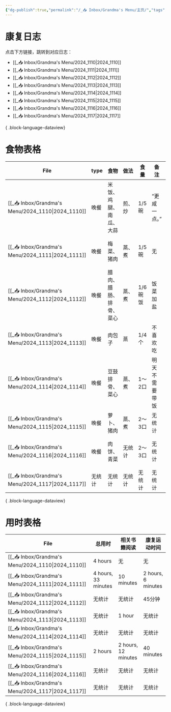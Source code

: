```yaml
---
{"dg-publish":true,"permalink":"/_📥 Inbox/Grandma's Menu/主页/","tags":["gardenEntry"]}
---
```


# 康复日志
点击下方链接，跳转到对应日志：
- [[_📥 Inbox/Grandma's Menu/2024_1110\|2024_1110]]
- [[_📥 Inbox/Grandma's Menu/2024_1111\|2024_1111]]
- [[_📥 Inbox/Grandma's Menu/2024_1112\|2024_1112]]
- [[_📥 Inbox/Grandma's Menu/2024_1113\|2024_1113]]
- [[_📥 Inbox/Grandma's Menu/2024_1114\|2024_1114]]
- [[_📥 Inbox/Grandma's Menu/2024_1115\|2024_1115]]
- [[_📥 Inbox/Grandma's Menu/2024_1116\|2024_1116]]
- [[_📥 Inbox/Grandma's Menu/2024_1117\|2024_1117]]

{ .block-language-dataview}
# 食物表格
| File                                                 | type | 食物          | 做法  | 食量    | 备注      | 心情   |
| ---------------------------------------------------- | ---- | ----------- | --- | ----- | ------- | ---- |
| [[_📥 Inbox/Grandma's Menu/2024_1110\|2024_1110]] | 晚餐   | 米饭、鸡腿、南瓜、大蒜 | 煎、炒 | 1/5碗  | “更咸一点。” | 中性   |
| [[_📥 Inbox/Grandma's Menu/2024_1111\|2024_1111]] | 晚餐   | 梅菜、猪肉       | 蒸、煮 | 1/5碗  | 无       | 比较高兴 |
| [[_📥 Inbox/Grandma's Menu/2024_1112\|2024_1112]] | 晚餐   | 腊肉、腊肠、排骨、菜心 | 蒸、煮 | 1/6碗饭 | 饭菜加盐    | 无奈   |
| [[_📥 Inbox/Grandma's Menu/2024_1113\|2024_1113]] | 晚餐   | 肉包子         | 蒸   | 1/4个  | 不喜欢吃    | 比较沮丧 |
| [[_📥 Inbox/Grandma's Menu/2024_1114\|2024_1114]] | 晚餐   | 豆鼓排骨、菜心     | 蒸、煮 | 1～2口  | 明天不需要带饭 | 平静   |
| [[_📥 Inbox/Grandma's Menu/2024_1115\|2024_1115]] | 晚餐   | 萝卜、猪肉       | 蒸、煮 | 2～3口  | 无统计     | 平静   |
| [[_📥 Inbox/Grandma's Menu/2024_1116\|2024_1116]] | 晚餐   | 肉饼、青菜       | 无统计 | 2～3口  | 无统计     | 比较高兴 |
| [[_📥 Inbox/Grandma's Menu/2024_1117\|2024_1117]] | 无统计  | 无统计         | 无统计 | 无统计   | 无统计     | 无统计  |

{ .block-language-dataview}
# 用时表格
| File                                                 | 总用时                 | 相关书籍阅读              | 康复运动时间             |
| ---------------------------------------------------- | ------------------- | ------------------- | ------------------ |
| [[_📥 Inbox/Grandma's Menu/2024_1110\|2024_1110]] | 4 hours             | 无                   | 无                  |
| [[_📥 Inbox/Grandma's Menu/2024_1111\|2024_1111]] | 4 hours, 33 minutes | 10 minutes          | 2 hours, 6 minutes |
| [[_📥 Inbox/Grandma's Menu/2024_1112\|2024_1112]] | 无统计                 | 无统计                 | 45分钟               |
| [[_📥 Inbox/Grandma's Menu/2024_1113\|2024_1113]] | 无统计                 | 1 hour              | 无统计                |
| [[_📥 Inbox/Grandma's Menu/2024_1114\|2024_1114]] | 无统计                 | 无统计                 | 无统计                |
| [[_📥 Inbox/Grandma's Menu/2024_1115\|2024_1115]] | 2 hours             | 2 hours, 12 minutes | 40 minutes         |
| [[_📥 Inbox/Grandma's Menu/2024_1116\|2024_1116]] | 无统计                 | 无统计                 | 无统计                |
| [[_📥 Inbox/Grandma's Menu/2024_1117\|2024_1117]] | 无统计                 | 无统计                 | 无统计                |

{ .block-language-dataview}
